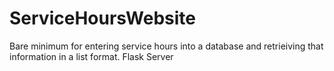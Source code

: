 # ServiceHoursWebsite
Bare minimum for entering service hours into a database and retrieiving that information in a list format.
Flask Server

